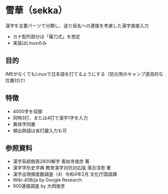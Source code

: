 # 雪華（sekka）
漢字を主要パーツで分類し、送り仮名への連接を考慮した漢字直接入力

- カナ配列部分は「薙刀式」を想定
- 実装はLinuxのみ

## 目的
IMEがなくてもLinuxで日本語を打てるようにする（防災用のキャンプ道具的な位置付け）

## 特徴
- 4000字を収録
- 同時3打、または4打で漢字1字を入力
- 異体字同置
- 頻出熟語は省打鍵入力も可

## 参照資料
- 漢字系統樹表2800解字 善如寺俊彦 著
- 漢字字形史字典 教育漢字対抗対応版 落合淳思 著
- 漢字出現頻度数調査（4）令和4年2月 文化庁国語課
- Wiki-40B/ja by Google Research
- 900連接調査 by 大岡俊彦
